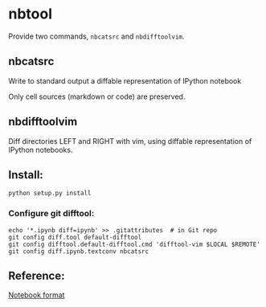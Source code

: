 # nbtool

Provide two commands, `nbcatsrc` and `nbdifftoolvim`.

## nbcatsrc

Write to standard output a diffable representation of IPython notebook

Only cell sources (markdown or code) are preserved.

## nbdifftoolvim

Diff directories LEFT and RIGHT with vim, using diffable representation of
IPython notebooks.

## Install:

    python setup.py install

### Configure git difftool:

    echo '*.ipynb diff=ipynb' >> .gitattributes  # in Git repo
    git config diff.tool default-difftool
    git config difftool.default-difftool.cmd 'difftool-vim $LOCAL $REMOTE'
    git config diff.ipynb.textconv nbcatsrc


## Reference:

[Notebook format](http://ipython.org/ipython-doc/dev/notebook/nbformat.html)
